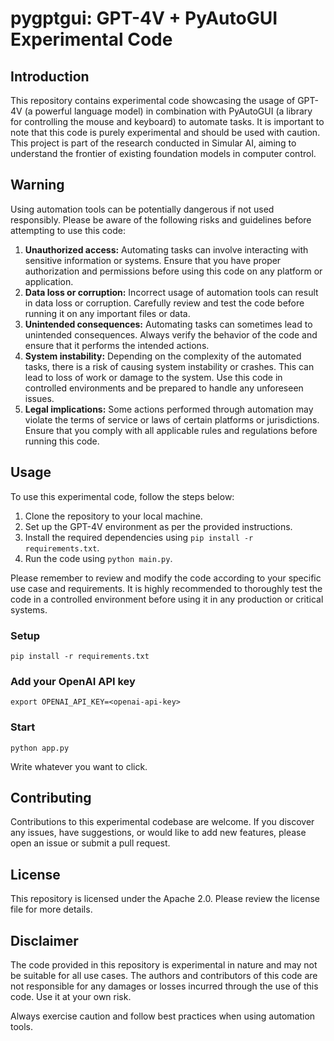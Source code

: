 # pygptgui: GPT-4V + PyAutoGUI Experimental Code

## Introduction
This repository contains experimental code showcasing the usage of GPT-4V (a powerful language model) in combination with PyAutoGUI (a library for controlling the mouse and keyboard) to automate tasks. It is important to note that this code is purely experimental and should be used with caution. This project is part of the research conducted in Simular AI, aiming to understand the frontier of existing foundation models in computer control.

## Warning
Using automation tools can be potentially dangerous if not used responsibly. Please be aware of the following risks and guidelines before attempting to use this code:

1. **Unauthorized access:** Automating tasks can involve interacting with sensitive information or systems. Ensure that you have proper authorization and permissions before using this code on any platform or application.
2. **Data loss or corruption:** Incorrect usage of automation tools can result in data loss or corruption. Carefully review and test the code before running it on any important files or data.
3. **Unintended consequences:** Automating tasks can sometimes lead to unintended consequences. Always verify the behavior of the code and ensure that it performs the intended actions.
4. **System instability:** Depending on the complexity of the automated tasks, there is a risk of causing system instability or crashes. This can lead to loss of work or damage to the system. Use this code in controlled environments and be prepared to handle any unforeseen issues.
5. **Legal implications:** Some actions performed through automation may violate the terms of service or laws of certain platforms or jurisdictions. Ensure that you comply with all applicable rules and regulations before running this code.

## Usage
To use this experimental code, follow the steps below:

1. Clone the repository to your local machine.
2. Set up the GPT-4V environment as per the provided instructions.
3. Install the required dependencies using `pip install -r requirements.txt`.
4. Run the code using `python main.py`.

Please remember to review and modify the code according to your specific use case and requirements. It is highly recommended to thoroughly test the code in a controlled environment before using it in any production or critical systems.

### Setup
```
pip install -r requirements.txt
```

### Add your OpenAI API key
```
export OPENAI_API_KEY=<openai-api-key>
```

### Start
```
python app.py
```
Write whatever you want to click.

## Contributing
Contributions to this experimental codebase are welcome. If you discover any issues, have suggestions, or would like to add new features, please open an issue or submit a pull request.

## License
This repository is licensed under the Apache 2.0. Please review the license file for more details.

## Disclaimer
The code provided in this repository is experimental in nature and may not be suitable for all use cases. The authors and contributors of this code are not responsible for any damages or losses incurred through the use of this code. Use it at your own risk.

Always exercise caution and follow best practices when using automation tools.

